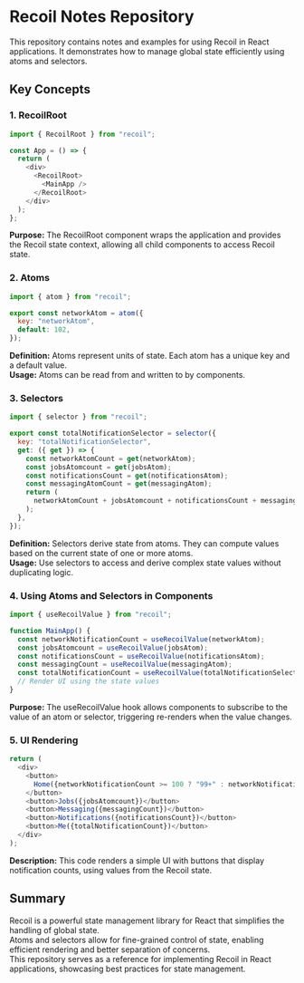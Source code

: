 # Recoil Notes Repository

This repository contains notes and examples for using Recoil in React applications. It demonstrates how to manage global state efficiently using atoms and selectors.

## Key Concepts

### 1. RecoilRoot
```javascript
import { RecoilRoot } from "recoil";

const App = () => {
  return (
    <div>
      <RecoilRoot>
        <MainApp />
      </RecoilRoot>
    </div>
  );
};
```
**Purpose:** The RecoilRoot component wraps the application and provides the Recoil state context, allowing all child components to access Recoil state.

### 2. Atoms
```javascript
import { atom } from "recoil";

export const networkAtom = atom({
  key: "networkAtom",
  default: 102,
});
```
**Definition:** Atoms represent units of state. Each atom has a unique key and a default value.  
**Usage:** Atoms can be read from and written to by components.

### 3. Selectors
```javascript
import { selector } from "recoil";

export const totalNotificationSelector = selector({
  key: "totalNotificationSelector",
  get: ({ get }) => {
    const networkAtomCount = get(networkAtom);
    const jobsAtomcount = get(jobsAtom);
    const notificationsCount = get(notificationsAtom);
    const messagingAtomCount = get(messagingAtom);
    return (
      networkAtomCount + jobsAtomcount + notificationsCount + messagingAtomCount
    );
  },
});
```
**Definition:** Selectors derive state from atoms. They can compute values based on the current state of one or more atoms.  
**Usage:** Use selectors to access and derive complex state values without duplicating logic.

### 4. Using Atoms and Selectors in Components
```javascript
import { useRecoilValue } from "recoil";

function MainApp() {
  const networkNotificationCount = useRecoilValue(networkAtom);
  const jobsAtomcount = useRecoilValue(jobsAtom);
  const notificationsCount = useRecoilValue(notificationsAtom);
  const messagingCount = useRecoilValue(messagingAtom);
  const totalNotificationCount = useRecoilValue(totalNotificationSelector);
  // Render UI using the state values
}
```
**Purpose:** The useRecoilValue hook allows components to subscribe to the value of an atom or selector, triggering re-renders when the value changes.

### 5. UI Rendering
```javascript
return (
  <div>
    <button>
      Home({networkNotificationCount >= 100 ? "99+" : networkNotificationCount})
    </button>
    <button>Jobs({jobsAtomcount})</button>
    <button>Messaging({messagingCount})</button>
    <button>Notifications({notificationsCount})</button>
    <button>Me({totalNotificationCount})</button>
  </div>
);
```
**Description:** This code renders a simple UI with buttons that display notification counts, using values from the Recoil state.

## Summary
Recoil is a powerful state management library for React that simplifies the handling of global state.  
Atoms and selectors allow for fine-grained control of state, enabling efficient rendering and better separation of concerns.  
This repository serves as a reference for implementing Recoil in React applications, showcasing best practices for state management.
